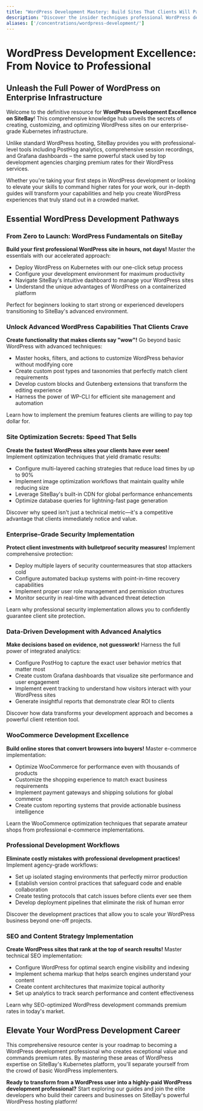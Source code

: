 ```yaml
---
title: "WordPress Development Mastery: Build Sites That Clients Will Pay Premium Prices For"
description: "Discover the insider techniques professional WordPress developers use to create stunning, high-performance sites on SiteBay's Kubernetes platform. Master advanced customization, optimization secrets, and business-building strategies that separate $500 developers from $5,000+ WordPress pros."
aliases: ['/concentrations/wordpress-development/']
---
```


# WordPress Development Excellence: From Novice to Professional

## Unleash the Full Power of WordPress on Enterprise Infrastructure

Welcome to the definitive resource for **WordPress Development Excellence on SiteBay**! This comprehensive knowledge hub unveils the secrets of creating, customizing, and optimizing WordPress sites on our enterprise-grade Kubernetes infrastructure. 

Unlike standard WordPress hosting, SiteBay provides you with professional-level tools including PostHog analytics, comprehensive session recordings, and Grafana dashboards – the same powerful stack used by top development agencies charging premium rates for their WordPress services.

Whether you're taking your first steps in WordPress development or looking to elevate your skills to command higher rates for your work, our in-depth guides will transform your capabilities and help you create WordPress experiences that truly stand out in a crowded market.

## Essential WordPress Development Pathways

###  From Zero to Launch: WordPress Fundamentals on SiteBay

**Build your first professional WordPress site in hours, not days!** Master the essentials with our accelerated approach:

* Deploy WordPress on Kubernetes with our one-click setup process
* Configure your development environment for maximum productivity
* Navigate SiteBay's intuitive dashboard to manage your WordPress sites
* Understand the unique advantages of WordPress on a containerized platform

Perfect for beginners looking to start strong or experienced developers transitioning to SiteBay's advanced environment.

###  Unlock Advanced WordPress Capabilities That Clients Crave

**Create functionality that makes clients say "wow"!** Go beyond basic WordPress with advanced techniques:

* Master hooks, filters, and actions to customize WordPress behavior without modifying core
* Create custom post types and taxonomies that perfectly match client requirements
* Develop custom blocks and Gutenberg extensions that transform the editing experience
* Harness the power of WP-CLI for efficient site management and automation

Learn how to implement the premium features clients are willing to pay top dollar for.

###  Site Optimization Secrets: Speed That Sells

**Create the fastest WordPress sites your clients have ever seen!** Implement optimization techniques that yield dramatic results:

* Configure multi-layered caching strategies that reduce load times by up to 90%
* Implement image optimization workflows that maintain quality while reducing size
* Leverage SiteBay's built-in CDN for global performance enhancements
* Optimize database queries for lightning-fast page generation

Discover why speed isn't just a technical metric—it's a competitive advantage that clients immediately notice and value.

###  Enterprise-Grade Security Implementation

**Protect client investments with bulletproof security measures!** Implement comprehensive protection:

* Deploy multiple layers of security countermeasures that stop attackers cold
* Configure automated backup systems with point-in-time recovery capabilities
* Implement proper user role management and permission structures
* Monitor security in real-time with advanced threat detection

Learn why professional security implementation allows you to confidently guarantee client site protection.

###  Data-Driven Development with Advanced Analytics

**Make decisions based on evidence, not guesswork!** Harness the full power of integrated analytics:

* Configure PostHog to capture the exact user behavior metrics that matter most
* Create custom Grafana dashboards that visualize site performance and user engagement
* Implement event tracking to understand how visitors interact with your WordPress sites
* Generate insightful reports that demonstrate clear ROI to clients

Discover how data transforms your development approach and becomes a powerful client retention tool.

###  WooCommerce Development Excellence

**Build online stores that convert browsers into buyers!** Master e-commerce implementation:

* Optimize WooCommerce for performance even with thousands of products
* Customize the shopping experience to match exact business requirements
* Implement payment gateways and shipping solutions for global commerce
* Create custom reporting systems that provide actionable business intelligence

Learn the WooCommerce optimization techniques that separate amateur shops from professional e-commerce implementations.

###  Professional Development Workflows

**Eliminate costly mistakes with professional development practices!** Implement agency-grade workflows:

* Set up isolated staging environments that perfectly mirror production
* Establish version control practices that safeguard code and enable collaboration
* Create testing protocols that catch issues before clients ever see them
* Develop deployment pipelines that eliminate the risk of human error

Discover the development practices that allow you to scale your WordPress business beyond one-off projects.

###  SEO and Content Strategy Implementation

**Create WordPress sites that rank at the top of search results!** Master technical SEO implementation:

* Configure WordPress for optimal search engine visibility and indexing
* Implement schema markup that helps search engines understand your content
* Create content architectures that maximize topical authority
* Set up analytics to track search performance and content effectiveness

Learn why SEO-optimized WordPress development commands premium rates in today's market.

## Elevate Your WordPress Development Career

This comprehensive resource center is your roadmap to becoming a WordPress development professional who creates exceptional value and commands premium rates. By mastering these areas of WordPress expertise on SiteBay's Kubernetes platform, you'll separate yourself from the crowd of basic WordPress implementers.

**Ready to transform from a WordPress user into a highly-paid WordPress development professional?** Start exploring our guides and join the elite developers who build their careers and businesses on SiteBay's powerful WordPress hosting platform!
